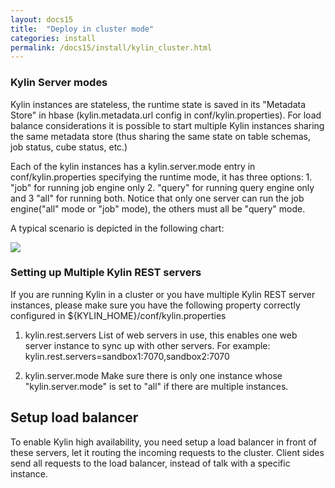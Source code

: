```yaml
---
layout: docs15
title:  "Deploy in cluster mode"
categories: install
permalink: /docs15/install/kylin_cluster.html
---
```



### Kylin Server modes

Kylin instances are stateless,  the runtime state is saved in its "Metadata Store" in hbase (kylin.metadata.url config in conf/kylin.properties). For load balance considerations it is possible to start multiple Kylin instances sharing the same metadata store (thus sharing the same state on table schemas, job status, cube status, etc.)

Each of the kylin instances has a kylin.server.mode entry in conf/kylin.properties specifying the runtime mode, it has three options: 1. "job" for running job engine only 2. "query" for running query engine only and 3 "all" for running both. Notice that only one server can run the job engine("all" mode or "job" mode), the others must all be "query" mode.

A typical scenario is depicted in the following chart:

![]( /images/install/kylin_server_modes.png)

### Setting up Multiple Kylin REST servers

If you are running Kylin in a cluster or you have multiple Kylin REST server instances, please make sure you have the following property correctly configured in ${KYLIN_HOME}/conf/kylin.properties

1. kylin.rest.servers 
	List of web servers in use, this enables one web server instance to sync up with other servers. For example: kylin.rest.servers=sandbox1:7070,sandbox2:7070
  
2. kylin.server.mode
	Make sure there is only one instance whose "kylin.server.mode" is set to "all" if there are multiple instances.
	
## Setup load balancer 

To enable Kylin high availability, you need setup a load balancer in front of these servers, let it routing the incoming requests to the cluster. Client sides send all requests to the load balancer, instead of talk with a specific instance. 
	